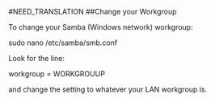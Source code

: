 #NEED_TRANSLATION
##Change your Workgroup

To change your Samba (Windows network) workgroup:

sudo nano /etc/samba/smb.conf

Look for the line:

workgroup = WORKGROUUP

and change the setting to whatever your LAN workgroup is. 

